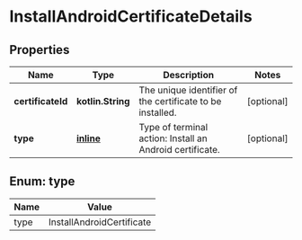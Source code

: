 
# InstallAndroidCertificateDetails

## Properties
Name | Type | Description | Notes
------------ | ------------- | ------------- | -------------
**certificateId** | **kotlin.String** | The unique identifier of the certificate to be installed. |  [optional]
**type** | [**inline**](#Type) | Type of terminal action: Install an Android certificate. |  [optional]


<a name="Type"></a>
## Enum: type
Name | Value
---- | -----
type | InstallAndroidCertificate



